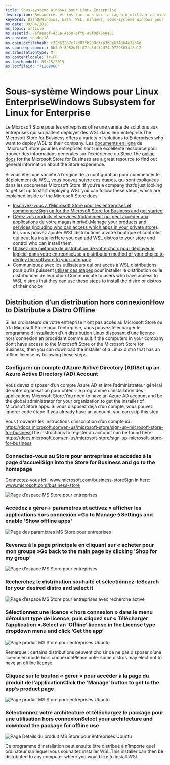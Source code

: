 ```yaml
---
title: Sous-système Windows pour Linux Enterprise
description: Ressources et instructions sur la façon d’utiliser au mieux le sous-système Windows pour Linux dans un environnement d’entreprise.
keywords: BashOnWindows, bash, WSL, Windows, sous-système Windows pour Linux, windowssubsystem, Ubuntu, Debian, SUSE, Windows 10, Enterprise, déploiement, hors connexion, empaquetage, stockage, distribution, installation, installation
ms.date: 09/04/2018
ms.topic: article
ms.assetid: 7afaeacf-435a-4e58-bff0-a9f0d75b8a51
ms.custom: seodec18
ms.openlocfilehash: c32d62267c77d87fb200cfe43b8e6f43b4e3a56d
ms.sourcegitcommit: 0b5a9f8982dfff07fc8df32d74d97293654f8e12
ms.translationtype: MT
ms.contentlocale: fr-FR
ms.lasthandoff: 09/25/2019
ms.locfileid: "71269860"
---
```

# <a name="windows-subsystem-for-linux-for-enterprise"></a><span data-ttu-id="ba56c-104">Sous-système Windows pour Linux Enterprise</span><span class="sxs-lookup"><span data-stu-id="ba56c-104">Windows Subsystem for Linux for Enterprise</span></span>

<span data-ttu-id="ba56c-105">Le Microsoft Store pour les entreprises offre une variété de solutions aux entreprises qui souhaitent déployer des WSL dans leur entreprise.</span><span class="sxs-lookup"><span data-stu-id="ba56c-105">The Microsoft Store for Business offers a variety of solutions to Enterprises who want to deploy WSL to their company.</span></span> <span data-ttu-id="ba56c-106">Les [documents en ligne](https://docs.microsoft.com/en-us/microsoft-store/) de l’Microsoft Store pour les entreprises sont une excellente ressource pour trouver des informations générales sur l’expérience du Store.</span><span class="sxs-lookup"><span data-stu-id="ba56c-106">The [online docs](https://docs.microsoft.com/en-us/microsoft-store/) for the Microsoft Store for Business are a great resource to find out general information about the Store experience.</span></span>

<span data-ttu-id="ba56c-107">Si vous êtes une société à l’origine de la configuration pour commencer le déploiement de WSL, vous pouvez suivre ces étapes, qui sont expliquées dans les documents Microsoft Store :</span><span class="sxs-lookup"><span data-stu-id="ba56c-107">If you’re a company that’s just looking to get set up to start deploying WSL you can follow these steps, which are explained inside of the Microsoft Store docs:</span></span>

* [<span data-ttu-id="ba56c-108">Inscrivez-vous à l’Microsoft Store pour les entreprises et commencez</span><span class="sxs-lookup"><span data-stu-id="ba56c-108">Sign up for the Microsoft Store for Business and get started</span></span>](https://docs.microsoft.com/en-us/microsoft-store/sign-up-microsoft-store-for-business-overview)
* <span data-ttu-id="ba56c-109">[Gérez vos produits et services (notamment qui peut accéder aux applications de votre magasin privé)](https://docs.microsoft.com/en-us/microsoft-store/manage-apps-microsoft-store-for-business-overview).</span><span class="sxs-lookup"><span data-stu-id="ba56c-109">[Manage your products and services (including who can access which apps in your private store)](https://docs.microsoft.com/en-us/microsoft-store/manage-apps-microsoft-store-for-business-overview).</span></span> <span data-ttu-id="ba56c-110">Ici, vous pouvez ajouter WSL distributions à votre boutique et contrôler qui peut les installer</span><span class="sxs-lookup"><span data-stu-id="ba56c-110">Here you can add WSL distros to your store and control who can install them</span></span>
* [<span data-ttu-id="ba56c-111">Utilisez une méthode de distribution de votre choix pour déployer le logiciel dans votre entreprise</span><span class="sxs-lookup"><span data-stu-id="ba56c-111">Use a distribution method of your choice to deploy the software to your company</span></span>](https://docs.microsoft.com/en-us/microsoft-store/distribute-apps-to-your-employees-microsoft-store-for-business)
* <span data-ttu-id="ba56c-112">Communiquez avec les utilisateurs qui ont accès à WSL distributions pour qu’ils puissent [utiliser ces étapes](https://docs.microsoft.com/en-us/windows/wsl/install-win10) pour installer le distribution ou le distributions de leur choix.</span><span class="sxs-lookup"><span data-stu-id="ba56c-112">Communicate to users who have access to WSL distros that they can [use these steps](https://docs.microsoft.com/en-us/windows/wsl/install-win10) to install the distro or distros of their choice</span></span> 

## <a name="how-to-distribute-a-distro-offline"></a><span data-ttu-id="ba56c-113">Distribution d’un distribution hors connexion</span><span class="sxs-lookup"><span data-stu-id="ba56c-113">How to Distribute a Distro Offline</span></span>

<span data-ttu-id="ba56c-114">Si les ordinateurs de votre entreprise n’ont pas accès au Microsoft Store ou à la Microsoft Store pour l’entreprise, vous pouvez télécharger le programme d’installation d’un distribution Linux disposant d’une licence hors connexion en procédant comme suit.</span><span class="sxs-lookup"><span data-stu-id="ba56c-114">If the computers in your company don’t have access to the Microsoft Store or the Microsoft Store for Business, then you can download the installer of a Linux distro that has an offline license by following these steps.</span></span> 

### <a name="set-up-an-azure-active-directory-ad-account"></a><span data-ttu-id="ba56c-115">Configurer un compte d’Azure Active Directory (AD)</span><span class="sxs-lookup"><span data-stu-id="ba56c-115">Set up an Azure Active Directory (AD) Account</span></span> 

<span data-ttu-id="ba56c-116">Vous devez disposer d’un compte Azure AD et être l’administrateur général de votre organisation pour obtenir le programme d’installation des applications Microsoft Store.</span><span class="sxs-lookup"><span data-stu-id="ba56c-116">You need to have an Azure AD account and be the global administrator for your organization to get the installer of Microsoft Store apps.</span></span> <span data-ttu-id="ba56c-117">Si vous disposez déjà d’un compte, vous pouvez ignorer cette étape.</span><span class="sxs-lookup"><span data-stu-id="ba56c-117">If you already have an account, you can skip this step.</span></span>

<span data-ttu-id="ba56c-118">Vous trouverez les instructions d’inscription d’un compte ici : https://docs.microsoft.com/en-us/microsoft-store/sign-up-microsoft-store-for-business</span><span class="sxs-lookup"><span data-stu-id="ba56c-118">The instructions to register an account can be found here: https://docs.microsoft.com/en-us/microsoft-store/sign-up-microsoft-store-for-business</span></span>

### <a name="sign-into-the-store-for-business-and-go-to-the-homepage"></a><span data-ttu-id="ba56c-119">Connectez-vous au Store pour entreprises et accédez à la page d’accueil</span><span class="sxs-lookup"><span data-stu-id="ba56c-119">Sign into the Store for Business and go to the homepage</span></span>
<span data-ttu-id="ba56c-120">Connectez-vous ici : www.microsoft.com/business-store</span><span class="sxs-lookup"><span data-stu-id="ba56c-120">Sign in here: www.microsoft.com/business-store</span></span>

![Page d’espace MS Store pour entreprises](media/offlineinstallscreens/1-screen.png)

### <a name="go-to-manage-settings-and-enable-show-offline-apps"></a><span data-ttu-id="ba56c-122">Accédez à gérer-> paramètres et activez « afficher les applications hors connexion »</span><span class="sxs-lookup"><span data-stu-id="ba56c-122">Go to Manage->Settings and enable 'Show offline apps'</span></span>

![Page des paramètres MS Store pour entreprises](media/offlineinstallscreens/2-screen.png)

### <a name="go-back-to-the-main-page-by-clicking-shop-for-my-group"></a><span data-ttu-id="ba56c-124">Revenez à la page principale en cliquant sur « acheter pour mon groupe »</span><span class="sxs-lookup"><span data-stu-id="ba56c-124">Go back to the main page by clicking 'Shop for my group'</span></span>

![Page d’espace MS Store pour entreprises](media/offlineinstallscreens/1-screen.png)

### <a name="search-for-your-desired-distro-and-select-it"></a><span data-ttu-id="ba56c-126">Recherchez le distribution souhaité et sélectionnez-le</span><span class="sxs-lookup"><span data-stu-id="ba56c-126">Search for your desired distro and select it</span></span>

![Page d’espace MS Store pour entreprises avec recherche active](media/offlineinstallscreens/3-screen.png)

### <a name="select-an-offline-license-in-the-license-type-dropdown-menu-and-click-get-the-app"></a><span data-ttu-id="ba56c-128">Sélectionnez une licence « hors connexion » dans le menu déroulant type de licence, puis cliquez sur « Télécharger l’application ».</span><span class="sxs-lookup"><span data-stu-id="ba56c-128">Select an ‘Offline’ license in the License type dropdown menu and click ‘Get the app’</span></span>

![Page produit MS Store pour entreprises Ubuntu](media/offlineinstallscreens/4-screen.png)

<span data-ttu-id="ba56c-130">Remarque : certains distributions peuvent choisir de ne pas disposer d’une licence en mode hors connexion</span><span class="sxs-lookup"><span data-stu-id="ba56c-130">Please note: some distros may elect not to have an offline license</span></span>

### <a name="click-the-manage-button-to-get-to-the-apps-product-page"></a><span data-ttu-id="ba56c-131">Cliquez sur le bouton « gérer » pour accéder à la page du produit de l’application</span><span class="sxs-lookup"><span data-stu-id="ba56c-131">Click the ‘Manage’ button to get to the app’s product page</span></span>

![Page produit MS Store pour entreprises Ubuntu](media/offlineinstallscreens/5-screen.png)

### <a name="select-your-architecture-and-download-the-package-for-offline-use"></a><span data-ttu-id="ba56c-133">Sélectionnez votre architecture et téléchargez le package pour une utilisation hors connexion</span><span class="sxs-lookup"><span data-stu-id="ba56c-133">Select your architecture and download the package for offline use</span></span>

![Page Détails du produit MS Store pour entreprises Ubuntu](media/offlineinstallscreens/6-screen.png)

<span data-ttu-id="ba56c-135">Ce programme d’installation peut ensuite être distribué à n’importe quel ordinateur sur lequel vous souhaitez installer WSL.</span><span class="sxs-lookup"><span data-stu-id="ba56c-135">This installer can then be distributed to any computer where you would like to install WSL.</span></span>